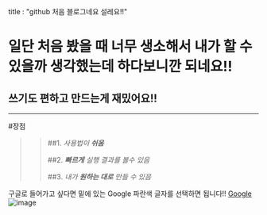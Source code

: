 
title : "github 처음 블로그네요 설레요!!"

일단 처음 봤을 때 너무 생소해서 내가 할 수 있을까 생각했는데 하다보니깐 되네요!!
=============================================================
쓰기도 편하고 만드는게 재밌어요!!
--------------------------
***

#장점
> >##1. _사용법이 **쉬움**_
> >
> >##2. _**빠르게** 실행 결과를 볼수 있음_
> >
> >##3. _내가 **원하는 대로** 만들 수 있음_

구글로 들어가고 싶다면 밑에 있는 Google 파란색 글자를 선택하면 됩니다!!
[Google](https://google.com)
![image](https://www.google.com/imgres?imgurl=https%3A%2F%2Fcdn.lamanus.kr%2Fwp-content%2Fuploads%2F2018%2F08%2F28225854%2Fgoogle-2048x1536.png&imgrefurl=https%3A%2F%2Flamanus.kr%2F72&tbnid=wT4CmjWEs-dExM&vet=12ahUKEwiF_pP6wbT3AhUuTPUHHT3fD0cQMygBegUIARDVAQ..i&docid=E2AefKQeYl_KXM&w=2048&h=1536&q=google%20%EC%82%AC%EC%A7%84&ved=2ahUKEwiF_pP6wbT3AhUuTPUHHT3fD0cQMygBegUIARDVAQ)
